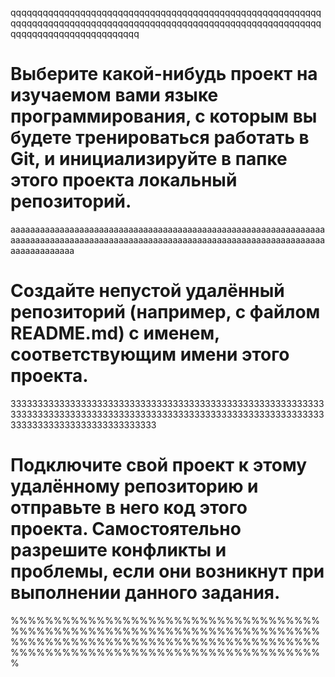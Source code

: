 qqqqqqqqqqqqqqqqqqqqqqqqqqqqqqqqqqqqqqqqqqqqqqqqqqqqqqqqqqqqqqqqqqqqqqqqqqqqqqqqqqqqqqqqqqqqqqqqqqqqqqqqqqqqqqqqqqqqqqqqqqqqqqqqqqqqqqqqqqqq
# Выберите какой-нибудь проект на изучаемом вами языке программирования, с которым вы будете тренироваться работать в Git, и  инициализируйте в папке этого проекта локальный репозиторий.
aaaaaaaaaaaaaaaaaaaaaaaaaaaaaaaaaaaaaaaaaaaaaaaaaaaaaaaaaaaaaaaaaaaaaaaaaaaaaaaaaaaaaaaaaaaaaaaaaaaaaaaaaaaaaaaaaaaaaaaaaaaaaaaaaaaaaaaaaaaaa
# Создайте непустой удалённый репозиторий (например, с файлом README.md) с именем, соответствующим имени этого проекта.
33333333333333333333333333333333333333333333333333333333333333333333333333333333333333333333333333333333333333333333333333333333333333333333333
# Подключите свой проект к этому удалённому репозиторию и отправьте в него код этого проекта. Самостоятельно разрешите конфликты и проблемы, если они возникнут при выполнении данного задания.
%%%%%%%%%%%%%%%%%%%%%%%%%%%%%%%%%%%%%%%%%%%%%%%%%%%%%%%%%%%%%%%%%%%%%%%%%%%%%%%%%%%%%%%%%%%%%%%%%%%%%%%%%%%%%%%%%%%%%%%%%%%%%%%%%%%%%%%%%%%%%%%%%
